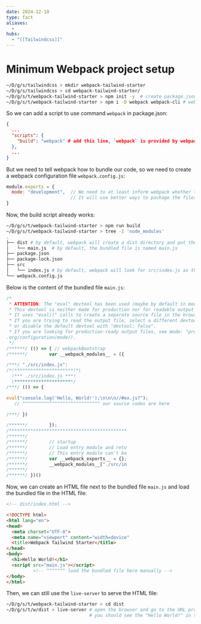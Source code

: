 ```yaml
---
date: 2024-12-10
type: fact
aliases:
  -
hubs:
  - "[[Tailwindcss]]"
---
```


# Minimum Webpack project setup

```bash
~/D/g/s/tailwindcss > mkdir webpack-tailwind-starter
~/D/g/s/tailwindcss > cd webpack-tailwind-starter/
~/D/g/s/t/webpack-tailwind-starter > npm init -y  # create package.json
~/D/g/s/t/webpack-tailwind-starter > npm i -D webpack webpack-cli # webpack is a module bundler and webpack-cli is a command line interface for webpack
```
So we can add a script to use command `webpack` in package.json:
```json
{
  ...
  "scripts": {
    "build": "webpack" # add this line, `webpack` is provided by webpack-cli for us to use webpack to bundle our code
  },
  ...
}
```
But we need to tell webpack how to bundle our code, so we need to create a webpack configuration file `webpack.config.js`:

```js
module.exports = {
  mode: "development",  // We need to at least inform webpack whether the packaged files are for development or production.
                        // It will use better ways to package the files which are more suitable for the environment.
}

```

Now, the build script already works:

```bash
~/D/g/s/t/webpack-tailwind-starter > npm run build
~/D/g/s/t/webpack-tailwind-starter > tree -I 'node_modules'
.
├── dist # by default, webpack will create a dist directory and put the bundled file in it
│   └── main.js  # by default, the bundled file is named main.js
├── package.json
├── package-lock.json
├── src
│   └── index.js # by default, webpack will look for src/index.js as the entry file
└── webpack.config.js

```

Below is the content of the bundled file `main.js`:

```js
/*
 * ATTENTION: The "eval" devtool has been used (maybe by default in mode: "development").
 * This devtool is neither made for production nor for readable output files.
 * It uses "eval()" calls to create a separate source file in the browser devtools.
 * If you are trying to read the output file, select a different devtool (https://webpack.js.org/configuration/devtool/)
 * or disable the default devtool with "devtool: false".
 * If you are looking for production-ready output files, see mode: "production" (https://webpack.js
.org/configuration/mode/).
 */
/******/ (() => { // webpackBootstrap
/******/        var __webpack_modules__ = ({

/***/ "./src/index.js":
/*!**********************!*\
  !*** ./src/index.js ***!
  \**********************/
/***/ (() => {

eval("console.log('Hello, World!');\n\n\n//#ex.js?");
   // ^^^^^^^^^^^^^^^^^^^^^^^^^^^^^ our source codes are here

/***/ })

/******/        });
/********************************************
/******/ 
/******/        // startup
/******/        // Load entry module and retu
/******/        // This entry module can't be
/******/        var __webpack_exports__ = {};
/******/        __webpack_modules__["./src/in
/******/ 
/******/ })()

```

Now, we can create an HTML file next to the bundled file `main.js` and load the bundled file in the HTML file:

```html
<!-- dist/index.html -->

<!DOCTYPE html>
<html lang="en">
<head>
  <meta charset="UTF-8">
  <meta name="viewport" content="width=device"
  <title>Webpack Tailwind Starter</title>
</head>
<body>
  <h1>Hello World!</h1>
  <script src="main.js"></script>
          <!-- ^^^^^^^ load the bundled file here manually -->
</body>
</html>
```
Then, we can still use the `live-server` to serve the HTML file:
```bash
~/D/g/s/t/webpack-tailwind-starter > cd dist
~/D/g/s/t/w/dist > live-server # open the browser and go to the URL provided by live-server
                               # you should see the "Hello World!" in the console which proves the bundled file is working

```


